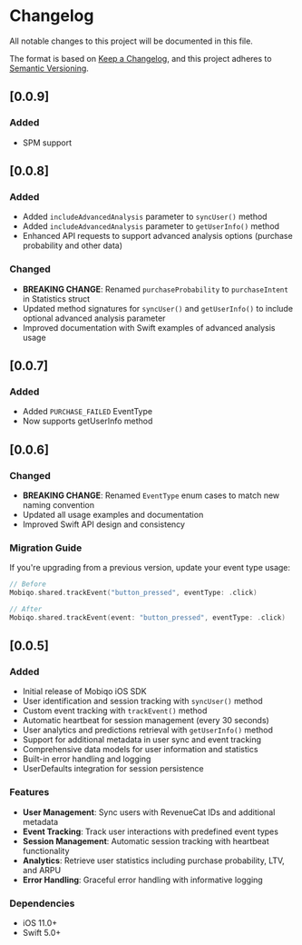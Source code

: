 # Changelog

All notable changes to this project will be documented in this file.

The format is based on [Keep a Changelog](https://keepachangelog.com/en/1.0.0/),
and this project adheres to [Semantic Versioning](https://semver.org/spec/v2.0.0.html).

## [0.0.9]
### Added
- SPM support

## [0.0.8]

### Added
- Added `includeAdvancedAnalysis` parameter to `syncUser()` method
- Added `includeAdvancedAnalysis` parameter to `getUserInfo()` method
- Enhanced API requests to support advanced analysis options (purchase probability and other data)

### Changed
- **BREAKING CHANGE**: Renamed `purchaseProbability` to `purchaseIntent` in Statistics struct
- Updated method signatures for `syncUser()` and `getUserInfo()` to include optional advanced analysis parameter
- Improved documentation with Swift examples of advanced analysis usage

## [0.0.7]

### Added
- Added `PURCHASE_FAILED` EventType
- Now supports getUserInfo method

## [0.0.6]

### Changed
- **BREAKING CHANGE**: Renamed `EventType` enum cases to match new naming convention
- Updated all usage examples and documentation
- Improved Swift API design and consistency

### Migration Guide
If you're upgrading from a previous version, update your event type usage:

```swift
// Before
Mobiqo.shared.trackEvent("button_pressed", eventType: .click)

// After  
Mobiqo.shared.trackEvent(event: "button_pressed", eventType: .click)
```

## [0.0.5]

### Added
- Initial release of Mobiqo iOS SDK
- User identification and session tracking with `syncUser()` method
- Custom event tracking with `trackEvent()` method
- Automatic heartbeat for session management (every 30 seconds)
- User analytics and predictions retrieval with `getUserInfo()` method
- Support for additional metadata in user sync and event tracking
- Comprehensive data models for user information and statistics
- Built-in error handling and logging
- UserDefaults integration for session persistence

### Features
- **User Management**: Sync users with RevenueCat IDs and additional metadata
- **Event Tracking**: Track user interactions with predefined event types
- **Session Management**: Automatic session tracking with heartbeat functionality
- **Analytics**: Retrieve user statistics including purchase probability, LTV, and ARPU
- **Error Handling**: Graceful error handling with informative logging

### Dependencies
- iOS 11.0+
- Swift 5.0+ 